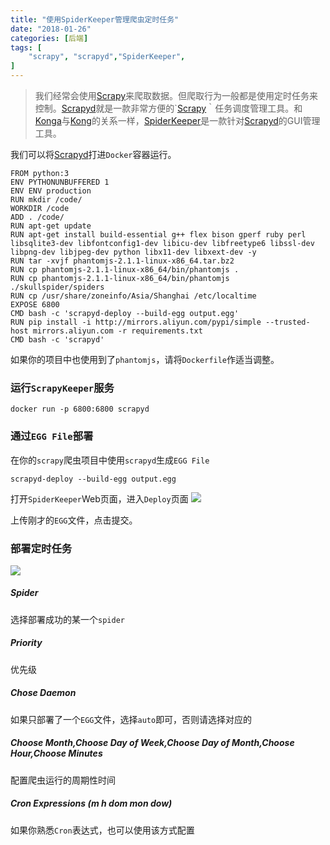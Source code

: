 ```yaml
---
title: "使用SpiderKeeper管理爬虫定时任务"
date: "2018-01-26"
categories: [后端]
tags: [
    "scrapy", "scrapyd","SpiderKeeper",
]
---
```


> 我们经常会使用[Scrapy](https://scrapy.org/)来爬取数据。但爬取行为一般都是使用定时任务来控制。[Scrapyd](https://github.com/scrapy/scrapyd)就是一款非常方便的`[Scrapy](https://scrapy.org/)｀任务调度管理工具。和[Konga](https://github.com/pantsel/konga)与[Kong](https://github.com/Kong/kong)的关系一样，[SpiderKeeper](https://github.com/DormyMo/SpiderKeeper)是一款针对[Scrapyd](https://github.com/scrapy/scrapyd)的GUI管理工具。

我们可以将[Scrapyd](https://github.com/scrapy/scrapyd)打进`Docker`容器运行。

```shell
FROM python:3
ENV PYTHONUNBUFFERED 1
ENV ENV production
RUN mkdir /code/
WORKDIR /code
ADD . /code/
RUN apt-get update
RUN apt-get install build-essential g++ flex bison gperf ruby perl libsqlite3-dev libfontconfig1-dev libicu-dev libfreetype6 libssl-dev libpng-dev libjpeg-dev python libx11-dev libxext-dev -y
RUN tar -xvjf phantomjs-2.1.1-linux-x86_64.tar.bz2
RUN cp phantomjs-2.1.1-linux-x86_64/bin/phantomjs .
RUN cp phantomjs-2.1.1-linux-x86_64/bin/phantomjs ./skullspider/spiders
RUN cp /usr/share/zoneinfo/Asia/Shanghai /etc/localtime
EXPOSE 6800
CMD bash -c 'scrapyd-deploy --build-egg output.egg'
RUN pip install -i http://mirrors.aliyun.com/pypi/simple --trusted-host mirrors.aliyun.com -r requirements.txt
CMD bash -c 'scrapyd'
```

如果你的项目中也使用到了`phantomjs`，请将`Dockerfile`作适当调整。

### 运行`ScrapyKeeper`服务
```shell
docker run -p 6800:6800 scrapyd
```

### 通过`EGG File`部署
在你的`scrapy`爬虫项目中使用`scrapyd`生成`EGG File`
```shell
scrapyd-deploy --build-egg output.egg
```

打开`SpiderKeeper`Web页面，进入`Deploy`页面
![](spiderkeeper_01.png)


上传刚才的`EGG`文件，点击提交。

### 部署定时任务
![](spiderkeeper_02.png)

##### Spider
选择部署成功的某一个`spider`
##### Priority
优先级
##### Chose Daemon
如果只部署了一个`EGG`文件，选择`auto`即可，否则请选择对应的
##### Choose Month,Choose Day of Week,Choose Day of Month,Choose Hour,Choose Minutes
配置爬虫运行的周期性时间
##### Cron Expressions (m h dom mon dow)
如果你熟悉`Cron`表达式，也可以使用该方式配置
